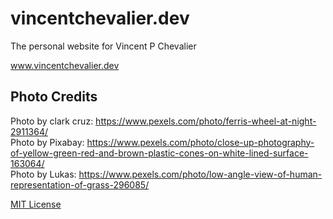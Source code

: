 # vincentchevalier.dev

<p>The personal website for Vincent P Chevalier</p>
<a href="http://www.vincentchevalier.dev">www.vincentchevalier.dev</a>

## Photo Credits

Photo by clark cruz: https://www.pexels.com/photo/ferris-wheel-at-night-2911364/ <br/>
Photo by Pixabay: https://www.pexels.com/photo/close-up-photography-of-yellow-green-red-and-brown-plastic-cones-on-white-lined-surface-163064/ <br/>
Photo by Lukas: https://www.pexels.com/photo/low-angle-view-of-human-representation-of-grass-296085/ <br/>

<a href="./LICENSE.md">MIT License</a>
